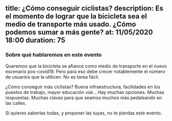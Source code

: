 title: ¿Cómo conseguir ciclistas?
description: Es el momento de lograr que la bicicleta sea el medio de transporte más usado. ¿Cómo podemos sumar a más gente?
at: 11/05/2020 18:00
duration: 75
----
### Sobre qué hablaremos en este evento

Queremos que la bicicleta se afiance como medio de transporte en el nuevo escenario pos-covid19. Pero para eso debe crecer notablemente el número de usuarios que la utilicen. No es tarea fácil.

¿Cómo conseguir más ciclistas? Buena infraestructura, facilidades en los puestos de trabajo, mayor educación vial… Hay muchas opciones. Muchas respuestas. Muchas claves para que seamos muchos más pedaleando en las calles.

Si quieres saberlas todas, y proponer las tuyas, no te pierdas este evento.
